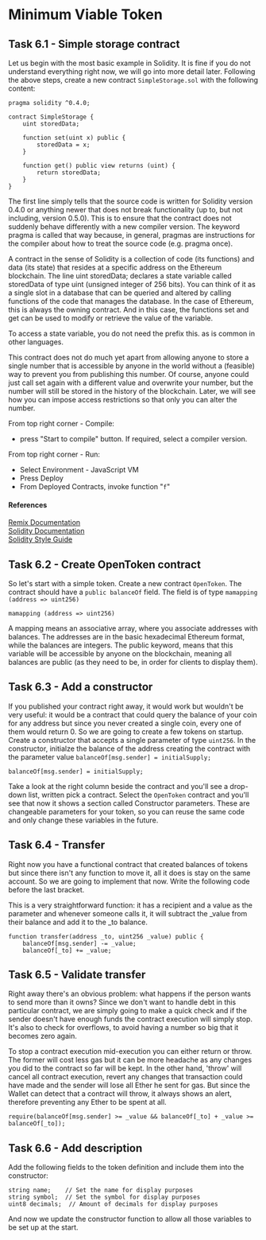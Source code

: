 # Minimum Viable Token

## Task 6.1 - Simple storage contract
Let us begin with the most basic example in Solidity. It is fine if you do not understand everything right now, we will go into more detail later.
Following the above steps, create a new contract `SimpleStorage.sol` with the following content: 

```
pragma solidity ^0.4.0;

contract SimpleStorage {
    uint storedData;

    function set(uint x) public {
        storedData = x;
    }

    function get() public view returns (uint) {
        return storedData;
    }
}
```

 The first line simply tells that the source code is written for Solidity version 0.4.0 or anything newer that does not break functionality (up to, but not including, version 0.5.0). This is to ensure that the contract does not suddenly behave differently with a new compiler version. The keyword pragma is called that way because, in general, pragmas are instructions for the compiler about how to treat the source code (e.g. pragma once).
 
 A contract in the sense of Solidity is a collection of code (its functions) and data (its state) that resides at a specific address on the Ethereum blockchain. The line uint storedData; declares a state variable called storedData of type uint (unsigned integer of 256 bits). You can think of it as a single slot in a database that can be queried and altered by calling functions of the code that manages the database. In the case of Ethereum, this is always the owning contract. And in this case, the functions set and get can be used to modify or retrieve the value of the variable.
 
 To access a state variable, you do not need the prefix this. as is common in other languages.
 
 This contract does not do much yet apart from allowing anyone to store a single number that is accessible by anyone in the world without a (feasible) way to prevent you from publishing this number. Of course, anyone could just call set again with a different value and overwrite your number, but the number will still be stored in the history of the blockchain. Later, we will see how you can impose access restrictions so that only you can alter the number.


From top right corner - Compile:
 - press "Start to compile" button. If required, select a compiler version.
 
From top right corner - Run:
 - Select Environment - JavaScript VM
 - Press Deploy
 - From Deployed Contracts, invoke function "`f`"
 
 
#### References
[Remix Documentation](https://remix.readthedocs.io/en/latest/tutorial_debug.html)  
[Solidity Documentation](https://solidity.readthedocs.io/en/latest/solidity-in-depth.html)  
[Solidity Style Guide](https://solidity.readthedocs.io/en/v0.4.24/style-guide.html)


## Task 6.2 - Create OpenToken contract
So let's start with a simple token. Create a new contract `OpenToken`.
The contract should have a `public balanceOf` field. The field is of type `mamapping (address => uint256)`
```
mamapping (address => uint256)
```
A mapping means an associative array, where you associate addresses with balances. The addresses are in the basic hexadecimal Ethereum format, while the balances are integers. The public keyword, means that this variable will be accessible by anyone on the blockchain, meaning all balances are public (as they need to be, in order for clients to display them).

## Task 6.3 - Add a constructor
If you published your contract right away, it would work but wouldn't be very useful: it would be a contract that could query the balance of your coin for any address but since you never created a single coin, every one of them would return 0. So we are going to create a few tokens on startup. Create a constructor that accepts a single parameter of type `uint256`. In the constructor, initialze the balance of the address creating the contract with the parameter value `balanceOf[msg.sender] = initialSupply;`

```
balanceOf[msg.sender] = initialSupply;
```

Take a look at the right column beside the contract and you'll see a drop-down list, written pick a contract. Select the `OpenToken` contract and you'll see that now it shows a section called Constructor parameters. These are changeable parameters for your token, so you can reuse the same code and only change these variables in the future.

## Task 6.4 - Transfer
Right now you have a functional contract that created balances of tokens but since there isn't any function to move it, all it does is stay on the same account. So we are going to implement that now. Write the following code before the last bracket.

This is a very straightforward function: it has a recipient and a value as the parameter and whenever someone calls it, it will subtract the _value from their balance and add it to the _to balance. 

```
function transfer(address _to, uint256 _value) public {
    balanceOf[msg.sender] -= _value;
    balanceOf[_to] += _value;
```

## Task 6.5 - Validate transfer
Right away there's an obvious problem: what happens if the person wants to send more than it owns? Since we don't want to handle debt in this particular contract, we are simply going to make a quick check and if the sender doesn't have enough funds the contract execution will simply stop. It's also to check for overflows, to avoid having a number so big that it becomes zero again.

To stop a contract execution mid-execution you can either return or throw. The former will cost less gas but it can be more headache as any changes you did to the contract so far will be kept. In the other hand, 'throw' will cancel all contract execution, revert any changes that transaction could have made and the sender will lose all Ether he sent for gas. But since the Wallet can detect that a contract will throw, it always shows an alert, therefore preventing any Ether to be spent at all.

```
require(balanceOf[msg.sender] >= _value && balanceOf[_to] + _value >= balanceOf[_to]);
```

## Task 6.6 - Add description
Add the following fields to the token definition and include them into the constructor:
```
string name;    // Set the name for display purposes
string symbol;  // Set the symbol for display purposes
uint8 decimals;  // Amount of decimals for display purposes
```        
And now we update the constructor function to allow all those variables to be set up at the start.
